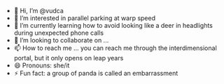 - 👋 Hi, I’m @vudca
- 👀 I’m interested in parallel parking at warp speed
- 🌱 I’m currently learning how to avoid looking like a deer in headlights during unexpected phone calls
- 💞️ I’m looking to collaborate on ...
- 📫 How to reach me ... you can reach me through the interdimensional portal, but it only opens on leap years
- 😄 Pronouns: she/it
- ⚡ Fun fact: a group of panda is called an embarrassment

<!---
vudca/vudca is a ✨ special ✨ repository because its `README.md` (this file) appears on your GitHub profile.
You can click the Preview link to take a look at your changes.
--->
